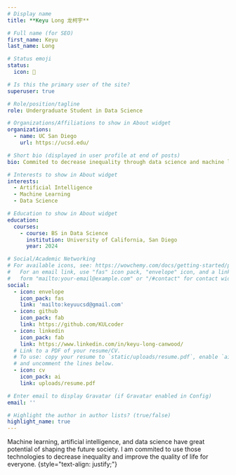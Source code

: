 ```yaml
---
# Display name
title: **Keyu Long 龙柯宇**

# Full name (for SEO)
first_name: Keyu
last_name: Long

# Status emoji
status:
  icon: 🍪

# Is this the primary user of the site?
superuser: true

# Role/position/tagline
role: Undergraduate Student in Data Science

# Organizations/Affiliations to show in About widget
organizations:
  - name: UC San Diego
    url: https://ucsd.edu/

# Short bio (displayed in user profile at end of posts)
bio: Commited to decrease inequality through data science and machine learning.

# Interests to show in About widget
interests:
  - Artificial Intelligence
  - Machine Learning
  - Data Science

# Education to show in About widget
education:
  courses:
    - course: BS in Data Science
      institution: University of California, San Diego
      year: 2024

# Social/Academic Networking
# For available icons, see: https://wowchemy.com/docs/getting-started/page-builder/#icons
#   For an email link, use "fas" icon pack, "envelope" icon, and a link in the
#   form "mailto:your-email@example.com" or "/#contact" for contact widget.
social:
  - icon: envelope
    icon_pack: fas
    link: 'mailto:keyuucsd@gmail.com'
  - icon: github
    icon_pack: fab
    link: https://github.com/KULcoder
  - icon: linkedin
    icon_pack: fab
    link: https://www.linkedin.com/in/keyu-long-canwood/
  # Link to a PDF of your resume/CV.
  # To use: copy your resume to `static/uploads/resume.pdf`, enable `ai` icons in `params.yaml`,
  # and uncomment the lines below.
  - icon: cv
    icon_pack: ai
    link: uploads/resume.pdf

# Enter email to display Gravatar (if Gravatar enabled in Config)
email: ''

# Highlight the author in author lists? (true/false)
highlight_name: true
---
```


Machine learning, artificial intelligence, and data science have great potential of shaping the future society. I am commited to use those technologies to decrease inequality and improve the quality of life for everyone.
{style="text-align: justify;"}
